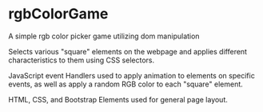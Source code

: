 # rgbColorGame
A simple rgb color picker game utilizing dom manipulation

Selects various "square" elements on the webpage and applies different characteristics to them using CSS selectors.

JavaScript event Handlers used to apply animation to elements on specific events, as well as apply a random RGB color to each "square" element.

HTML, CSS, and Bootstrap Elements used for general page layout.
